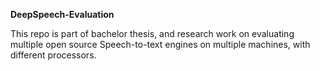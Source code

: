 **DeepSpeech-Evaluation**

This repo is part of bachelor thesis, and research work on evaluating multiple open source Speech-to-text engines on multiple machines, with different processors.
